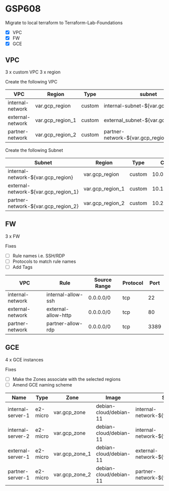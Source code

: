 # GSP608

Migrate to local terraform to Terraform-Lab-Foundations

- [x] VPC
- [x] FW
- [x] GCE

## VPC

3 x custom VPC
3 x region

Create the following VPC

| VPC | Region | Type | subnet |
|-----|--------|------|--------|
| internal-network | var.gcp_region   | custom | internal-subnet-${var.gcp_region}   |
| external-network | var.gcp_region_1 | custom | external_subnet-${var.gcp_region_1} |
| partner-network  | var.gcp_region_2 | custom | partner-network-${var.gcp_region_2} |

Create the following Subnet

| Subnet | Region | Type | CIDR |
|--------|--------|------|------|
| internal-network-${var.gcp_region}   | var.gcp_region   | custom | 10.0.0.0/16 |
| external-network-${var.gcp_region_1} | var.gcp_region_1 | custom | 10.1.0.0/16 |
| partner-network-${var.gcp_region_2}  | var.gcp_region_2 | custom | 10.2.0.0/16 |

## FW

3 x FW

Fixes
- [ ] Rule names i.e. SSH/RDP
- [ ] Protocols to match rule names
- [ ] Add Tags

| VPC | Rule | Source Range | Protocol | Port |
|-----|------|--------------|----------|------|
| internal-network | internal-allow-ssh  | 0.0.0.0/0 | tcp |   22 |
| external-network | external-allow-http | 0.0.0.0/0 | tcp |   80 |
| partner-network  | partner-allow-rdp   | 0.0.0.0/0 | tcp | 3389 |


## GCE

4 x GCE instances

Fixes
- [ ] Make the Zones associate with the selected regions
- [ ] Amend GCE naming scheme 

| Name | Type | Zone | Image | Subnet |
|------|------|------|-------|--------|
| internal-server-1 | e2-micro | var.gcp_zone   | debian-cloud/debian-11 | internal-network-${var.gcp_region}   |
| internal-server-2 | e2-micro | var.gcp_zone   | debian-cloud/debian-11 | internal-network-${var.gcp_region}   |
| external-server-1 | e2-micro | var.gcp_zone_1 | debian-cloud/debian-11 | external-network-${var.gcp_region_1} |
| partner-server-1  | e2-micro | var.gcp_zone_2 | debian-cloud/debian-11 | partner-network-${var.gcp_region_2}  |
